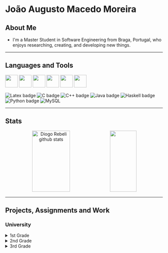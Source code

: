 # João Augusto Macedo Moreira

## About Me

* I'm a Master Student in Software Engineering from Braga, Portugal, who enjoys researching, creating, and developing new things.

---
## Languages and Tools

<div>
<img height="40" width="40" src="https://cdn.icon-icons.com/icons2/56/PNG/512/metro_ubuntu_11314.png"/>   
<img height="40" width="40" src="https://cdn.icon-icons.com/icons2/3053/PNG/512/microsoft_visual_studio_code_alt_macos_bigsur_icon_189956.png"/>  
<img height="40" width="40" src="https://cdn.icon-icons.com/icons2/3053/PNG/512/intellij_pycharm_macos_bigsur_icon_190055.png"/>  
<img height="40" width="40" src="https://cdn.icon-icons.com/icons2/3053/PNG/512/intellij_clion_macos_bigsur_icon_190059.png"/>   
<img height="40" width="40" src="https://cdn.icon-icons.com/icons2/3053/PNG/512/intellij_macos_bigsur_icon_190061.png"/>
<img height="40" width="40" src="https://cdn.icon-icons.com/icons2/3053/PNG/512/mysql_workbench_macos_bigsur_icon_189924.png"/>
</div>

![Latex badge](https://img.shields.io/badge/LaTeX-47A141?style=for-the-badge&logo=LaTeX&logoColor=white)
![C badge](https://img.shields.io/badge/C-00599C?style=for-the-badge&logo=c&logoColor=white)
![C++ badge](https://img.shields.io/badge/C++-809FFF?style=for-the-badge&logo=cpp&logoColor=white)
![Java badge](https://img.shields.io/badge/Java-ED8B00?style=for-the-badge&logo=java&logoColor=white)
![Haskell badge](https://img.shields.io/badge/Haskell-800080?style=for-the-badge&logo=haskell&logoColor=white)
![Python badge](https://img.shields.io/badge/Python-008000?style=for-the-badge&logo=python&logoColor=white)
![MySQL](https://img.shields.io/badge/mysql-%2300f.svg?style=for-the-badge&logo=mysql&logoColor=white)

---
## Stats

<div align="center">  
  <img width="49%" height="195px" src="https://github-readme-stats.vercel.app/api?username=augusto021&show_icons=true&count_private=true&hide_border=true&title_color=C3C3C3&icon_color=ffffff&text_color=ffffff&bg_color=0d1117" alt="Diogo Rebeli github stats" /> 
  <img width="41%" height="195px" src="https://github-readme-stats.vercel.app/api/top-langs/?username=augusto021&layout=compact&hide_border=true&title_color=C3C3C3&text_color=ffffff&bg_color=0d1117" />
</div>

---
## Projects, Assignments and Work
### University

<details>
    <summary>1st Grade</summary>

<table style="border-collapse:collapse;border-spacing:0" class="tg"><thead><tr><td style="border-color:inherit;border-style:solid;border-width:1px;font-family:Arial, sans-serif;font-size:14px;overflow:hidden;padding:10px 5px;text-align:left;vertical-align:middle;word-break:normal" rowspan="1">1st Grade</td><td style="border-color:inherit;border-style:solid;border-width:1px;font-family:Arial, sans-serif;font-size:14px;overflow:hidden;padding:10px 5px;text-align:left;vertical-align:middle;word-break:normal">2nd Semester</td><td style="border-color:inherit;border-style:solid;border-width:1px;font-family:Arial, sans-serif;font-size:14px;overflow:hidden;padding:10px 5px;text-align:left;vertical-align:middle;word-break:normal">Laboratórios de Informática II</td><td style="border-color:inherit;border-style:solid;border-width:1px;color:#00E;font-family:Arial, sans-serif;font-size:14px;overflow:hidden;padding:10px 5px;text-align:left;text-decoration:underline;vertical-align:top;word-break:normal" colspan="2"><a href="https://github.com/augusto021/University/tree/main/1st%20Grade/2nd%20Semester/Laborat%C3%B3rios%20de%20Inform%C3%A1tica%20II" target="_blank" rel="noopener noreferrer">Recriação do Jogo Matemático "Rastros"</a></td></tr></thead></table>
</details>

<details>
    <summary>2nd Grade</summary>

<table style="border-collapse:collapse;border-spacing:0" class="tg"><thead><tr><td style="border-color:black;border-style:solid;border-width:1px;font-family:Arial, sans-serif;font-size:14px;overflow:hidden;padding:10px 5px;text-align:center;vertical-align:middle;word-break:normal" rowspan="6">2nd Grade</td><td style="border-color:black;border-style:solid;border-width:1px;font-family:Arial, sans-serif;font-size:14px;overflow:hidden;padding:10px 5px;text-align:center;vertical-align:middle;word-break:normal" rowspan="2">1st Semester</td><td style="border-color:black;border-style:solid;border-width:1px;font-family:Arial, sans-serif;font-size:14px;overflow:hidden;padding:10px 5px;text-align:center;vertical-align:middle;word-break:normal">Algoritmos e Complexidade</td><td style="border-color:black;border-style:solid;border-width:1px;font-family:Arial, sans-serif;font-size:14px;overflow:hidden;padding:10px 5px;text-align:center;vertical-align:top;word-break:normal"><a href="https://github.com/augusto021/University/tree/main/2nd%20Grade/1st%20Semester/Algoritmos%20e%20Complexidade/Fichas" target="_blank" rel="noopener noreferrer">Resolução de Exercícios</a></td></tr><tr><td style="border-color:black;border-style:solid;border-width:1px;font-family:Arial, sans-serif;font-size:14px;overflow:hidden;padding:10px 5px;text-align:center;vertical-align:top;word-break:normal">Comunicações de Dados</td><td style="border-color:black;border-style:solid;border-width:1px;color:#00E;font-family:Arial, sans-serif;font-size:14px;overflow:hidden;padding:10px 5px;text-align:center;text-decoration:underline;vertical-align:top;word-break:normal"><a href="https://github.com/augusto021/University/tree/main/2nd%20Grade/1st%20Semester/Comunica%C3%A7%C3%A3o%20de%20Dados">Sistema de Conversão de Ficheiros</a></td></tr><tr><td style="border-color:black;border-style:solid;border-width:1px;font-family:Arial, sans-serif;font-size:14px;overflow:hidden;padding:10px 5px;text-align:center;vertical-align:middle;word-break:normal" rowspan="4">2nd Semester</td><td style="border-color:black;border-style:solid;border-width:1px;font-family:Arial, sans-serif;font-size:14px;overflow:hidden;padding:10px 5px;text-align:center;vertical-align:middle;word-break:normal">Cálculo de Programas</td><td style="border-color:black;border-style:solid;border-width:1px;color:#00E;font-family:Arial, sans-serif;font-size:14px;overflow:hidden;padding:10px 5px;text-align:center;text-decoration:underline;vertical-align:top;word-break:normal"><a href="https://github.com/augusto021/University/tree/main/2nd%20Grade/2nd%20Semester/C%C3%A1lculo%20de%20Programas">Trabalho Prático</a></td></tr><tr><td style="border-color:black;border-style:solid;border-width:1px;font-family:Arial, sans-serif;font-size:14px;overflow:hidden;padding:10px 5px;text-align:center;vertical-align:middle;word-break:normal" rowspan="1">Programação Orientada aos Objetos</td><td style="border-color:black;border-style:solid;border-width:1px;color:#00E;font-family:Arial, sans-serif;font-size:14px;overflow:hidden;padding:10px 5px;text-align:center;text-decoration:underline;vertical-align:top;word-break:normal"><a href="https://github.com/augusto021/University/tree/main/2nd%20Grade/2nd%20Semester/Programa%C3%A7%C3%A3o%20Orientada%20aos%20Objetos">Gestão de Equipas de Futebol - "Football Manager"</a></td></tr><tr><td style="border-color:black;border-style:solid;border-width:1px;font-family:Arial, sans-serif;font-size:14px;overflow:hidden;padding:10px 5px;text-align:center;vertical-align:middle;word-break:normal" rowspan="2">Sistemas Operativos</td><td style="border-color:black;border-style:solid;border-width:1px;color:#00E;font-family:Arial, sans-serif;font-size:14px;overflow:hidden;padding:10px 5px;text-align:center;text-decoration:underline;vertical-align:top;word-break:normal"><a href="https://github.com/augusto021/University/tree/main/2nd%20Grade/2nd%20Semester/Sistemas%20Operativos/Trabalho%20Pr%C3%A1tico%2021_22">SDStore: Armazenamento Eficiente e Seguro de Ficheiros</a></td></tr><tr><td style="border-color:black;border-style:solid;border-width:1px;color:#00E;font-family:Arial, sans-serif;font-size:14px;overflow:hidden;padding:10px 5px;text-align:center;text-decoration:underline;vertical-align:top;word-break:normal"><a href="https://github.com/augusto021/University/tree/main/2nd%20Grade/2nd%20Semester/Sistemas%20Operativos/Gui%C3%B5es">Resolução de Guiões</a></td></tr></thead></table>
</details>

<details>
    <summary>3rd Grade</summary>
</details>
